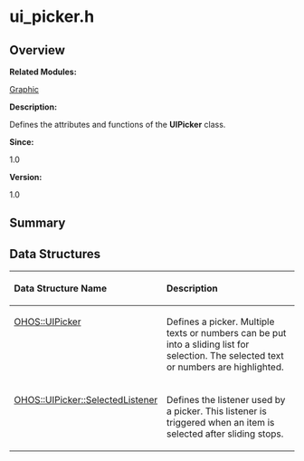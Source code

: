 # ui\_picker.h<a name="ZH-CN_TOPIC_0000001055678078"></a>

## **Overview**<a name="section1109976890093528"></a>

**Related Modules:**

[Graphic](Graphic.md)

**Description:**

Defines the attributes and functions of the  **UIPicker**  class. 

**Since:**

1.0

**Version:**

1.0

## **Summary**<a name="section2035209492093528"></a>

## Data Structures<a name="nested-classes"></a>

<a name="table1740737330093528"></a>
<table><thead align="left"><tr id="row642660340093528"><th class="cellrowborder" valign="top" width="50%" id="mcps1.1.3.1.1"><p id="p1128699196093528"><a name="p1128699196093528"></a><a name="p1128699196093528"></a>Data Structure Name</p>
</th>
<th class="cellrowborder" valign="top" width="50%" id="mcps1.1.3.1.2"><p id="p655216452093528"><a name="p655216452093528"></a><a name="p655216452093528"></a>Description</p>
</th>
</tr>
</thead>
<tbody><tr id="row876764739093528"><td class="cellrowborder" valign="top" width="50%" headers="mcps1.1.3.1.1 "><p id="p127689746093528"><a name="p127689746093528"></a><a name="p127689746093528"></a><a href="OHOS-UIPicker.md">OHOS::UIPicker</a></p>
</td>
<td class="cellrowborder" valign="top" width="50%" headers="mcps1.1.3.1.2 "><p id="p958844541093528"><a name="p958844541093528"></a><a name="p958844541093528"></a>Defines a picker. Multiple texts or numbers can be put into a sliding list for selection. The selected text or numbers are highlighted. </p>
</td>
</tr>
<tr id="row686903922093528"><td class="cellrowborder" valign="top" width="50%" headers="mcps1.1.3.1.1 "><p id="p236293655093528"><a name="p236293655093528"></a><a name="p236293655093528"></a><a href="OHOS-UIPicker-SelectedListener.md">OHOS::UIPicker::SelectedListener</a></p>
</td>
<td class="cellrowborder" valign="top" width="50%" headers="mcps1.1.3.1.2 "><p id="p995312963093528"><a name="p995312963093528"></a><a name="p995312963093528"></a>Defines the listener used by a picker. This listener is triggered when an item is selected after sliding stops. </p>
</td>
</tr>
</tbody>
</table>

